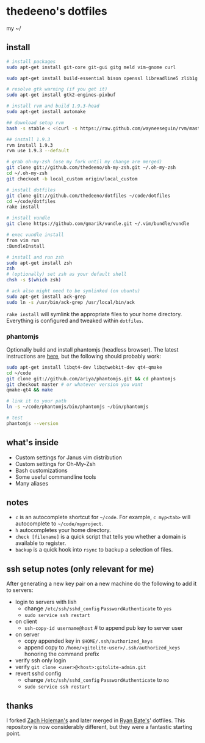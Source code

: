 # thedeeno's dotfiles

my ~/

## install

```sh
# install packages
sudo apt-get install git-core git-gui gitg meld vim-gnome curl

sudo apt-get install build-essential bison openssl libreadline5 zlib1g zlib1g-dev libssl-dev libsqlite3-0 libsqlite3-dev sqlite3 libxml2-dev libmysqlclient-dev libxslt-dev libxml2-dev 

# resolve gtk warning (if you get it)
sudo apt-get install gtk2-engines-pixbuf

# install rvm and build 1.9.3-head
sudo apt-get install automake

## download setup rvm
bash -s stable < <(curl -s https://raw.github.com/wayneeseguin/rvm/master/binscripts/rvm-installer )

## install 1.9.3
rvm install 1.9.3
rvm use 1.9.3 --default

# grab oh-my-zsh (use my fork until my change are merged)
git clone git://github.com/thedeeno/oh-my-zsh.git ~/.oh-my-zsh
cd ~/.oh-my-zsh
git checkout -b local_custom origin/local_custom

# install dotfiles
git clone git://github.com/thedeeno/dotfiles ~/code/dotfiles 
cd ~/code/dotfiles
rake install

# install vundle
git clone https://github.com/gmarik/vundle.git ~/.vim/bundle/vundle

# exec vundle install
from vim run
:BundleInstall

# install and run zsh
sudo apt-get install zsh
zsh
# (optionally) set zsh as your default shell
chsh -s $(which zsh)

# ack also might need to be symlinked (on ubuntu)
sudo apt-get install ack-grep
sudo ln -s /usr/bin/ack-grep /usr/local/bin/ack
```

`rake install` will symlink the appropriate files to your home directory. Everything is configured and tweaked within `dotfiles`.

### phantomjs

Optionally build and install phantomjs (headless browser). The
latest instructions are [here](http://code.google.com/p/phantomjs/wiki/BuildInstructions), but the following should probably work:

```sh
sudo apt-get install libqt4-dev libqtwebkit-dev qt4-qmake
cd ~/code
git clone git://github.com/ariya/phantomjs.git && cd phantomjs
git checkout master # or whatever version you want
qmake-qt4 && make

# link it to your path
ln -s ~/code/phantomjs/bin/phantomjs ~/bin/phantomjs

# test
phantomjs --version
```
## what's inside

- Custom settings for Janus vim distribution
- Custom settings for Oh-My-Zsh
- Bash customizations
- Some useful commandline tools
- Many aliases

## notes
- `c` is an autocomplete shortcut for `~/code`. For example, 
  `c myp<tab>` will autocomplete to `~/code/myproject`.
- `h` autocompletes your home directory.
- `check [filename]` is a quick script that tells you whether a domain is
  available to register.
- `backup` is a quick hook into `rsync` to backup a selection of files.

## ssh setup notes (only relevant for me)

After generating a new key pair on a new machine do the following to add
it to servers:

- login to servers with lish 
  - change `/etc/ssh/sshd_config` `PasswordAuthenticate` to `yes`
  - `sudo service ssh restart`
- on client
  - `ssh-copy-id username@host` # to append pub key to server user
- on server
  - copy appended key in `$HOME/.ssh/authorized_keys` 
  - append copy to `/home/<gitolite-user>/.ssh/authorized_keys` honoring the command prefix
- verify ssh only login
- verify `git clone <user>@<host>:gitolite-admin.git`
- revert sshd config
  - change `/etc/ssh/sshd_config` `PasswordAuthenticate` to `no`
  - `sudo service ssh restart`

## thanks

I forked [Zach Holeman's](http://github.com/holman) and later merged in 
[Ryan Bate's](http://github.com/ryanb)' dotfiles. This repository is now
considerably different, but they were a fantastic starting point.
